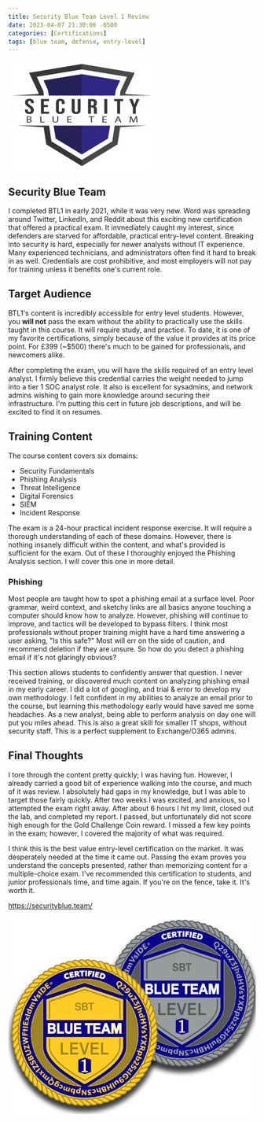 ```yaml
---
title: Security Blue Team Level 1 Review
date: 2023-04-07 21:30:00 -0500
categories: [Certifications]
tags: [blue team, defense, entry-level]
---
```

![SBT Logo](/assets/images/BTL1/btl1big.png)

## Security Blue Team
I completed BTL1 in early 2021, while it was very new. Word was spreading around Twitter, LinkedIn, and Reddit about this exciting new certification that offered a practical exam. It immediately caught my interest, since defenders are starved for affordable, practical entry-level content. 
Breaking into security is hard, especially for newer analysts without IT experience. Many experienced technicians, and administrators often find it hard to break in as well. Credentials are cost prohibitive, and most employers will not pay for training unless it benefits one's current role.

## Target Audience
BTL1's content is incredibly accessible for entry level students. However, you **will not** pass the exam without the ability to practically use the skills taught in this course. It will require study, and practice. To date, it is one of my favorite certifications, simply because of the value it provides at its price point. For £399 (~$500) there's much to be gained for professionals, and newcomers alike.   

After completing the exam, you will have the skills required of an entry level analyst. I firmly believe this credential carries the weight needed to jump into a tier 1 SOC analyst role. It also is excellent for sysadmins, and network admins wishing to gain more knowledge around securing their infrastructure. I'm putting this cert in future job descriptions, and will be excited to find it on resumes.

## Training Content
The course content covers six domains:
+ Security Fundamentals
+ Phishing Analysis
+ Threat Intelligence
+ Digital Forensics
+ SIEM
+ Incident Response

The exam is a 24-hour practical incident response exercise. It will require a thorough understanding of each of these domains. However, there is nothing insanely difficult within the content, and what's provided is sufficient for the exam. Out of these I thoroughly enjoyed the Phishing Analysis section. I will cover this one in more detail.

### Phishing
Most people are taught how to spot a phishing email at a surface level. Poor grammar, weird context, and sketchy links are all basics anyone touching a computer should know how to analyze. However, phishing will continue to improve, and tactics will be developed to bypass filters. I think most professionals without proper training might have a hard time answering a user asking, "Is this safe?" Most will err on the side of caution, and recommend deletion if they are unsure. So how do you detect a phishing email if it's not glaringly obvious?

This section allows students to confidently answer that question. I never received training, or discovered much content on analyzing phishing email in my early career. I did a lot of googling, and trial & error to develop my own methodology. I felt confident in my abilities to analyze an email prior to the course, but learning this methodology early would have saved me some headaches. As a new analyst, being able to perform analysis on day one will put you miles ahead. This is also a great skill for smaller IT shops, without security staff. This is a perfect supplement to Exchange/O365 admins.

## Final Thoughts
I tore through the content pretty quickly; I was having fun. However, I already carried a good bit of experience walking into the course, and much of it was review. I absolutely had gaps in my knowledge, but I was able to target those fairly quickly. After two weeks I was excited, and anxious, so I attempted the exam right away. After about 6 hours I hit my limit, closed out the lab, and completed my report. I passed, but unfortunately did not score high enough for the Gold Challenge Coin reward. I missed a few key points in the exam; however, I covered the majority of what was required. 

I think this is the best value entry-level certification on the market. It was desperately needed at the time it came out. Passing the exam proves you understand the concepts presented, rather than memorizing content for a multiple-choice exam. I've recommended this certification to students, and junior professionals time, and time again. If you're on the fence, take it. It's worth it.


<https://securityblue.team/>

![BTL1 Coins](/assets/images/BTL1/btl1coinsmockup.png)
